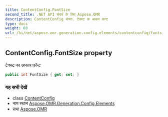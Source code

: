 ```yaml
---
title: ContentConfig.FontSize
second_title: .NET API संदर्भ के लिए Aspose.OMR
description: ContentConfig संपत्त. टेक्स्ट क आकर फ़न्ट
type: docs
weight: 60
url: /hi/net/aspose.omr.generation.config.elements/contentconfig/fontsize/
---
```

## ContentConfig.FontSize property

टेक्स्ट का आकार फ़ॉन्ट

```csharp
public int FontSize { get; set; }
```

### यह सभी देखें

* class [ContentConfig](../)
* नाम स्थान [Aspose.OMR.Generation.Config.Elements](../../contentconfig/)
* सभा [Aspose.OMR](../../../)


